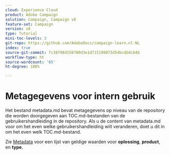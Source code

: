 ```yaml
---
cloud: Experience Cloud
product: Adobe Campaign
solution: Campaign, Campaign v8
feature-set: Campaign
version: v8
type: Tutorial
mini-toc-levels: 3
git-repo: https://github.com/AdobeDocs/campaign-learn.nl-NL
index: true
source-git-commit: fc38f98d158700d3e1d715199073d54bcdb4cb4b
workflow-type: ht
source-wordcount: '65'
ht-degree: 100%

---
```



# Metagegevens voor intern gebruik

Het bestand metadata.md bevat metagegevens op niveau van de repository die worden doorgegeven aan TOC.md-bestanden van de gebruikershandleiding in de repository. Als u de content van metadata.md voor om het even welke gebruikershandleiding wilt veranderen, doet u dit in om het even welk TOC.md-bestand.

Zie [Metadata](https://experienceleague.adobe.com/docs/authoring-guide-exl/using/editing/user-guide-setup/metadata.html?lang=nl) voor een lijst van geldige waarden voor **oplossing**, **product**, en **type**.
